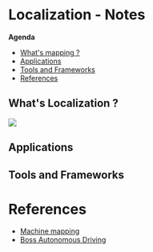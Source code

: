 # Localization - Notes

**Agenda**
- [What's mapping ?](#whats-mapping-)
- [Applications](#applications)
- [Tools and Frameworks](#tools-and-frameworks)
- [References](#references)


## What's Localization ? 
![](https://media.licdn.com/dms/image/C5612AQGM2cTqtwJuIg/article-inline_image-shrink_1000_1488/0/1521484871946?e=1688601600&v=beta&t=-QnQ14zWi4LA3MWEWb6np9qu-6QFJbhhXlaU7ChRmYY)

## Applications

## Tools and Frameworks

# References

- [Machine mapping](https://en.wikipedia.org/wiki/Machine_mapping)
- [Boss Autonomous Driving](https://github.com/afondiel/Self-Driving-Cars-Specialization-Coursera/blob/main/Course1-Introduction-to-Self-Driving-Cars/resources/Boss-autonomous-driving-pres-DARPA-Urban-Challenge-2007-by-journal-of-robotics-2008.pdf)

